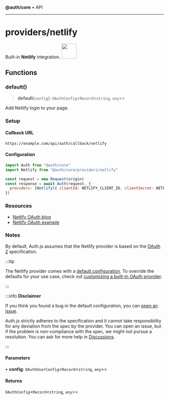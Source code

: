 **@auth/core** • API

***

# providers/netlify

<div style={{backgroundColor: "#000", display: "flex", justifyContent: "space-between", color: "#fff", padding: 16}}>
<span>Built-in <b>Netlify</b> integration.</span>
<a href="https://netlify.com">
  <img style={{display: "block"}} src="https://authjs.dev/img/providers/netlify.svg" height="48" width="48"/>
</a>
</div>

## Functions

### default()

> **default**(`config`): `OAuthConfig`\<`Record`\<`string`, `any`\>\>

Add Netlify login to your page.

### Setup

#### Callback URL
```
https://example.com/api/auth/callback/netlify
```

#### Configuration
```js
import Auth from "@auth/core"
import Netlify from "@auth/core/providers/netlify"

const request = new Request(origin)
const response = await Auth(request, {
  providers: [Netlify({ clientId: NETLIFY_CLIENT_ID, clientSecret: NETLIFY_CLIENT_SECRET })],
})
```

### Resources

 - [Netlify OAuth blog](https://www.netlify.com/blog/2016/10/10/integrating-with-netlify-oauth2/)
 - [Netlify OAuth example](https://github.com/netlify/netlify-oauth-example/)

### Notes

By default, Auth.js assumes that the Netlify provider is
based on the [OAuth 2](https://www.rfc-editor.org/rfc/rfc6749.html) specification.

:::tip

The Netlify provider comes with a [default configuration](https://github.com/nextauthjs/next-auth/blob/main/packages/core/src/providers/netlify.ts).
To override the defaults for your use case, check out [customizing a built-in OAuth provider](https://authjs.dev/guides/providers/custom-provider#override-default-options).

:::

:::info **Disclaimer**

If you think you found a bug in the default configuration, you can [open an issue](https://authjs.dev/new/provider-issue).

Auth.js strictly adheres to the specification and it cannot take responsibility for any deviation from
the spec by the provider. You can open an issue, but if the problem is non-compliance with the spec,
we might not pursue a resolution. You can ask for more help in [Discussions](https://authjs.dev/new/github-discussions).

:::

#### Parameters

• **config**: `OAuthUserConfig`\<`Record`\<`string`, `any`\>\>

#### Returns

`OAuthConfig`\<`Record`\<`string`, `any`\>\>
